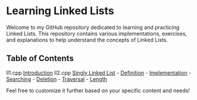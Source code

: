 # Learning Linked Lists

Welcome to my GitHub repository dedicated to learning and practicing Linked Lists. This repository contains various implementations, exercises, and explanations to help understand the concepts of Linked Lists.

## Table of Contents

ll1.cpp [Introduction](#introduction)
ll2.cpp [Singly Linked List](#singly-linked-list)
        - [Definition](#definition)
        - [Implementation](#implementation)
        - [Searching](#searching)
        - [Deletion](#deletion)
        - [Traversal](#traversal)
        - [Length](#length)

Feel free to customize it further based on your specific content and needs!
